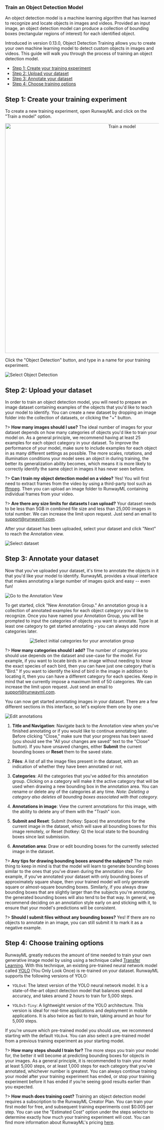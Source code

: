 ### Train an Object Detection Model

An object detection model is a machine learning algorithm that has learned to recognize and locate objects in images and videos. Provided an input image, an object detection model can produce a collection of bounding boxes (rectangular regions of interest) for each identified object. 

Introduced in version 0.13.0, Object Detection Training allows you to create your own machine learning model to detect custom objects in images and videos. This guide will walk you through the process of training an object detection model.

 - [Step 1: Create your training experiment](#step-1-create-your-training-experiment)
 - [Step 2: Upload your dataset](#step-2-upload-your-dataset)
 - [Step 3: Annotate your dataset](#step-3-annotate-your-dataset)
 - [Step 4: Choose training options](#step-4-choose-training-options)


## Step 1: Create your training experiment

To create a new training experiment, open RunwayML and click on the "Train a model" option. 

<center><img src="assets/images/create/train-models/splashTrain.png" width=750 alt="Train a model"></center>

Click the "Object Detection" button, and type in a name for your training experiment.

<img src="assets/images/create/train-models/selectObjectDetection.png" alt="Select Object Detection">

## Step 2: Upload your dataset

In order to train an object detection model, you will need to prepare an image dataset containing examples of the objects that you'd like to teach your model to identify. You can create a new dataset by dropping an image folder into the collection of datasets, or clicking the "+" button.

?> **How many images should I use?** The ideal number of images for your dataset depends on how many categories of objects you'd like to train your model on. As a general principle, we recommend having at least 25 examples for each object category in your dataset. To improve the performance of your model, make sure to include examples for each object in as many different settings as possible. The more scales, rotations, and illumination conditions your model sees an object in during training, the better its generalization ability becomes, which means it is more likely to correctly identify the same object in images it has never seen before.

?> **Can I train my object detection model on a video?** Yes! You will first need to extract frames from the video by using a third-party tool such as [ffmpeg](https://superuser.com/questions/135117/how-to-extract-one-frame-of-a-video-every-n-seconds-to-an-image/729351). Then you can upload an image folder to RunwayML containing individual frames from your video.

?> **Are there any size limits for datasets I can upload?** Your dataset needs to be less than 5GB in combined file size and less than 25,000 images in total number. We can increase the limit upon request. Just send an email to [support@runwayml.com](mailto:support@runwayml.com).

After your dataset has been uploaded, select your dataset and click "Next" to reach the Annotation view.

<img src="assets/images/create/train-models/selectDataset.png" alt="Select dataset">

## Step 3: Annotate your dataset

Now that you've uploaded your dataset, it's time to annotate the objects in it that you'd like your model to identify. RunwayML provides a visual interface that makes annotating a large number of images quick and easy -- even fun! 

<img src="assets/images/create/train-models/annotationView.png" alt="Go to the Annotation View">

To get started, click "New Annotation Group." An annotation group is a collection of annotated examples for each object category you'd like to recognize. Once you have named your Annotation Group, you will be prompted to input the categories of objects you want to annotate. Type in at least one category to get started annotating - you can always add more categories later.

<center><img src="assets/images/create/train-models/initialCategories.png" alt="Select initial categories for your annotation group"></center>

?> **How many categories should I add?** The number of categories you should use depends on the dataset and use-case for the model. For example, if you want to locate birds in an image without needing to know the exact species of each bird, then you can have just one category that is "Bird." If you want to identify the kind of bird in the image in addition to locating it, then you can have a different category for each species. Keep in mind that we currently impose a maximum limit of 50 categories. We can increase the limit upon request. Just send an email to [support@runwayml.com](mailto:support@runwayml.com).

You can now get started annotating images in your dataset. There are a few different sections in this interface, so let's explore them one by one:

<img src="assets/images/create/train-models/annotationEditor.png" alt="Edit annotations">

1) **Title and Navigation**: Navigate back to the Annotation view when you've finished annotating or if you would like to continue annotating later. Before clicking "Close," make sure that your progress has been saved (you should see the "All your changes are saved" text to the "Close" button). If you have unsaved changes, either **Submit** the current bounding boxes or **Reset** them to the saved state.

2) **Files**: A list of all the image files present in the dataset, with an indication of whether they have been annotated or not. 

3) **Categories**: All the categories that you've added for this annotation group. Clicking on a category will make it the active category that will be used when drawing a new bounding box in the annotation area. You can rename or delete any of the categories at any time. *Note: Deleting a category also deletes all bounding boxes associated with that category.*

3) **Annotations in image**: View the current annotations for this image, with the ability to delete any of them with the "Trash" icon.

4) **Submit and Reset**: Submit (hotkey: Space) the annotations for the current image in the dataset, which will save all bounding boxes for this image remotely, or Reset (hotkey: Q) the local state to the bounding boxes since last submission.

5) **Annotation area**: Draw or edit bounding boxes for the currently selected image in the dataset.

?> **Any tips for drawing bounding boxes around the subjects?** The main thing to keep in mind is that the model will learn to generate bounding boxes similar to the ones that you've drawn during the annotation step. For example, if you've annotated your dataset with only bounding boxes of approximately square shape, then your trained model will only generate square or almost-square bounding boxes. Similarly, if you always draw bounding boxes that are slightly larger than the subjects you're annotating, the generated bounding boxes will also tend to be that way. In general, we recommend deciding on an annotation style early on and sticking with it, to ensure that your model's predictions will be consistent.

?> **Should I submit files without any bounding boxes?** Yes! If there are no objects to annotate in an image, you can still submit it to mark it as a negative example.


## Step 4: Choose training options

RunwayML greatly reduces the amount of time needed to train your own generative image model by using using a technique called [Transfer Learning](https://en.wikipedia.org/wiki/Transfer_learning). With this technique, an existing pre-trained neural network model called [YOLO](https://pjreddie.com/darknet/yolo/) (You Only Look Once) is re-trained on your dataset. RunwayML supports the following versions of YOLO:

* `YOLOv4`: The latest version of the YOLO neural network model. It is a state-of-the-art object detection model that balances speed and accuracy, and takes around 2 hours to train for 5,000 steps.

* `YOLOv3-Tiny`: A lightweight version of the YOLO architecture. This version is ideal for real-time applications and deployment in mobile applications. It is also twice as fast to train, taking around an hour for 5,000 steps.

If you're unsure which pre-trained model you should use, we recommend starting with the default `YOLOv4`. You can also select a pre-trained model from a previous training experiment as your starting model.

?> **How many steps should I train for?** The more steps you train your model for, the better it will become at predicting bounding boxes for objects in your images. As a general principle, it is recommended to train your model at least 5,000 steps, or at least 1,000 steps for each category that you’ve annotated, whichever number is greatest. You can always continue training your model after your training experiment has ended, or stop your training experiment before it has ended if you’re seeing good results earlier than you expected.

?> **How much does training cost?** Training an object detection model requires a subscription to the RunwayML Creator Plan. You can train your first model for free, and subsequent training experiments cost $0.005 per step. You can use the "Estimated Cost" option under the steps selector to determine exactly how much your training experiment will cost. You can find more information about RunwayML's pricing [here](https://support.runwayml.com/en/articles/3000086-how-much-does-runwayml-cost).
